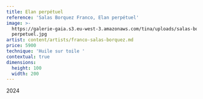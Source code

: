 ```yaml
---
title: Elan perpétuel
reference: 'Salas Borquez Franco, Elan perpétuel'
image: >-
  https://galerie-gaia.s3.eu-west-3.amazonaws.com/tina/uploads/salas-borquez-franco/galerie-gaia-franco-salas-borquez-elan
  perpetuel.jpg
artist: content/artists/franco-salas-borquez.md
price: 5900
technique: 'Huile sur toile '
contextual: true
dimensions:
  height: 100
  width: 200
---
```


2024
